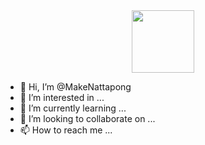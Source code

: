 <div id="header" align="center">
  <img src="https://media.giphy.com/media/M9gbBd9nbDrOTu1Mqx/giphy.gif" width="100"/>
</div>


- 👋 Hi, I’m @MakeNattapong
- 👀 I’m interested in ...
- 🌱 I’m currently learning ...
- 💞️ I’m looking to collaborate on ...
- 📫 How to reach me ...

<!---
MakeNattapong/MakeNattapong is a ✨ special ✨ repository because its `README.md` (this file) appears on your GitHub profile.
You can click the Preview link to take a look at your changes.
--->
